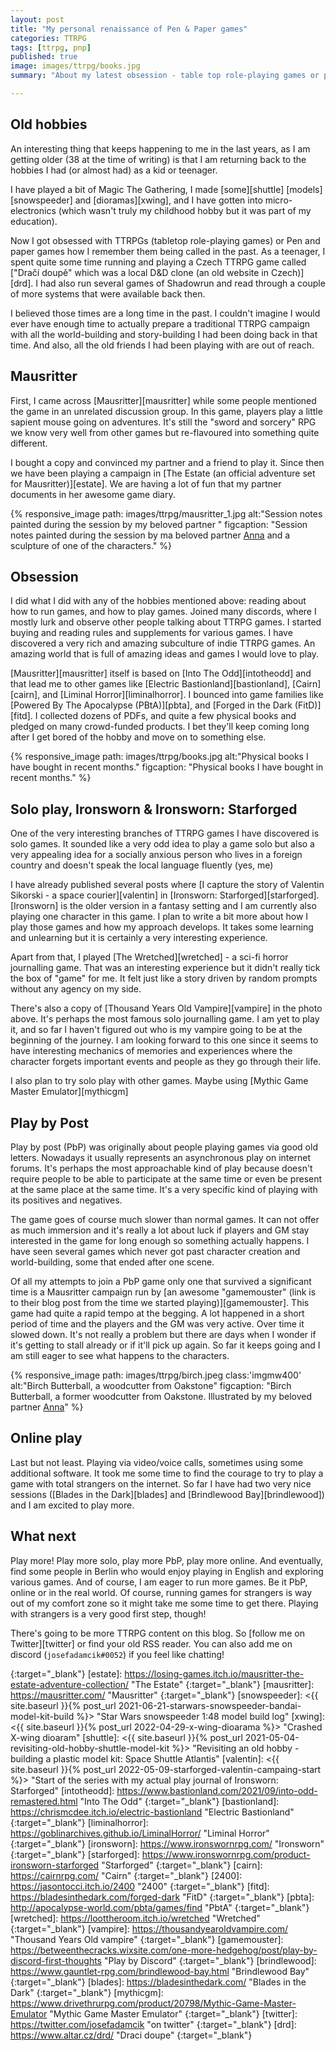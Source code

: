 ```yaml
---
layout: post
title: "My personal renaissance of Pen & Paper games"
categories: TTRPG
tags: [ttrpg, pnp]
published: true
image: images/ttrpg/books.jpg
summary: "About my latest obsession - table top role-playing games or pen and paper games."

---
```

## Old hobbies

An interesting thing that keeps happening to me in the last years, as I am getting older (38 at the time of writing) is that I am returning back to the hobbies I had (or almost had) as a kid or teenager.

I have played a bit of Magic The Gathering, I made [some][shuttle] [models][snowspeeder] and [dioramas][xwing], and I have gotten into micro-electronics (which wasn't truly my childhood hobby but it was part of my education). 

Now I got obsessed with TTRPGs (tabletop role-playing games) or Pen and paper games how I remember them being called in the past. As a teenager, I spent quite some time running and playing a Czech TTRPG game called ["Dračí doupě" which was a local D&D clone (an old website in Czech)][drd]. I had also run several games of Shadowrun and read through a couple of more systems that were available back then. 

I believed those times are a long time in the past. I couldn't imagine I would ever have enough time to actually prepare a traditional TTRPG campaign with all the world-building and story-building I had been doing back in that time. And also, all the old friends I had been playing with are out of reach. 

## Mausritter

First, I came across [Mausritter][mausritter] while some people mentioned the game in an unrelated discussion group. In this game, players play a little sapient mouse going on adventures. It's still the "sword and sorcery" RPG we know very well from other games but re-flavoured into something quite different. 

I bought a copy and convinced my partner and a friend to play it. Since then we have been playing a campaign in [The Estate (an official adventure set for Mausritter)][estate]. We are having a lot of fun that my partner documents in her awesome game diary.

{% responsive_image path: images/ttrpg/mausritter_1.jpg alt:"Session notes painted during the session by my beloved partner " figcaption: "Session notes painted during the session by ma beloved partner <a href='https://www.instagram.com/sophiehardy5' target='_blank'>Anna</a> and a sculpture of one of the characters."  %}

## Obsession

I did what I did with any of the hobbies mentioned above: reading about how to run games, and how to play games. Joined many discords, where I mostly lurk and observe other people talking about TTRPG games. I started buying and reading rules and supplements for various games. I have discovered a very rich and amazing subculture of indie TTRPG games. An amazing world that is full of amazing ideas and games I would love to play.

[Mausritter][mausritter] itself is based on [Into The Odd][intotheodd] and that lead me to other games like [Electric Bastionland][bastionland], [Cairn][cairn], and [Liminal Horror][liminalhorror]. I bounced into game families like [Powered By The Apocalypse (PBtA)][pbta], and [Forged in the Dark (FitD)][fitd]. I collected dozens of PDFs, and quite a few physical books and pledged on many crowd-funded products. I bet they'll keep coming long after I get bored of the hobby and move on to something else.

{% responsive_image path: images/ttrpg/books.jpg alt:"Physical books I have bought in recent months." figcaption: "Physical books I have bought in recent months."  %}

## Solo play, Ironsworn & Ironsworn: Starforged

One of the very interesting branches of TTRPG games I have discovered is solo games. It sounded like a very odd idea to play a game solo but also a very appealing idea for a socially anxious person who lives in a foreign country and doesn't speak the local language fluently (yes, me)

I have already published several posts where [I capture the story of Valentin Sikorski - a space courier][valentin] in [Ironsworn: Starforged][starforged]. [Ironsworn] is the older version in a fantasy setting and I am currently also playing one character in this game. I plan to write a bit more about how I play those games and how my approach develops. It takes some learning and unlearning but it is certainly a very interesting experience. 

Apart from that, I played [The Wretched][wretched] - a sci-fi horror journalling game. That was an interesting experience but it didn't really tick the box of "game" for me. It felt just like a story driven by random prompts without any agency on my side. 

There's also a copy of [Thousand Years Old Vampire][vampire] in the photo above. It's perhaps the most famous solo journalling game. I am yet to play it, and so far I haven't figured out who is my vampire going to be at the beginning of the journey. I am looking forward to this one since it seems to have interesting mechanics of memories and experiences where the character forgets important events and people as they go through their life. 

I also plan to try solo play with other games. Maybe using [Mythic Game Master Emulator][mythicgm]

## Play by Post

Play by post (PbP) was originally about people playing games via good old letters. Nowadays it usually represents an asynchronous play on internet forums. It's perhaps the most approachable kind of play because doesn't require people to be able to participate at the same time or even be present at the same place at the same time. It's a very specific kind of playing with its positives and negatives. 

The game goes of course much slower than normal games. It can not offer as much immersion and it's really a lot about luck if players and GM stay interested in the game for long enough so something actually happens. I have seen several games which never got past character creation and world-building, some that ended after one scene. 

Of all my attempts to join a PbP game only one that survived a significant time is a Mausritter campaign run by [an awesome "gamemouster" (link is to their blog post from the time we started playing)][gamemouster]. This game had quite a rapid tempo at the begging. A lot happened in a short period of time and the players and the GM was very active. Over time it slowed down. It's not really a problem but there are days when I wonder if it's getting to stall already or if it'll pick up again. So far it keeps going and I am still eager to see what happens to the characters.

{% responsive_image path: images/ttrpg/birch.jpeg class:'imgmw400' alt:"Birch Butterball, a woodcutter from Oakstone" figcaption: "Birch Butterball, a former woodcutter from Oakstone. Illustrated by my beloved partner <a href='https://www.instagram.com/sophiehardy5' target='_blank'>Anna</a>"  %}

## Online play

Last but not least. Playing via video/voice calls, sometimes using some additional software. It took me some time to find the courage to try to play a game with total strangers on the internet. So far I have had two very nice sessions ([Blades in the Dark][blades] and [Brindlewood Bay][brindlewood]) and I am excited to play more. 

## What next

Play more! Play more solo, play more PbP, play more online. And eventually, find some people in Berlin who would enjoy playing in English and exploring various games. And of course, I am eager to run more games. Be it PbP, online or in the real world. Of course, running games for strangers is way out of my comfort zone so it might take me some time to get there. Playing with strangers is a very good first step, though!

There's going to be more TTRPG content on this blog. So [follow me on Twitter][twitter] or find your old RSS reader. You can also add me on discord (`josefadamcik#0052`) if you feel like chatting!


[sofatko]: <https://www.instagram.com/sophiehardy5/> "Anna Marklová (Instagram)"
{:target="_blank"}
[estate]: <https://losing-games.itch.io/mausritter-the-estate-adventure-collection/> "The Estate"
{:target="_blank"}
[mausritter]: <https://mausritter.com/> "Mausritter"
{:target="_blank"}
[snowspeeder]: <{{ site.baseurl }}{% post_url 2021-06-21-starwars-snowspeeder-bandai-model-kit-build %}> "Star Wars snowspeeder 1:48 model build log"
[xwing]: <{{ site.baseurl }}{% post_url 2022-04-29-x-wing-dioarama %}> "Crashed X-wing dioaram"
[shuttle]: <{{ site.baseurl }}{% post_url 2021-05-04-revisiting-old-hobby-shuttle-model-kit %}> "Revisiting an old hobby - building a plastic model kit: Space Shuttle Atlantis"
[valentin]: <{{ site.baseurl }}{% post_url 2022-05-09-starforged-valentin-campaing-start %}> "Start of the series with my actual play journal of Ironsworn: Starforged"
[intotheodd]: <https://www.bastionland.com/2021/09/into-odd-remastered.html> "Into The Odd"
{:target="_blank"}
[bastionland]: <https://chrismcdee.itch.io/electric-bastionland> "Electric Bastionland"
{:target="_blank"}
[liminalhorror]: <https://goblinarchives.github.io/LiminalHorror/> "Liminal Horror"
{:target="_blank"}
[ironsworn]: <https://www.ironswornrpg.com/> "Ironsworn"
{:target="_blank"}
[starforged]: <https://www.ironswornrpg.com/product-ironsworn-starforged> "Starforged"
{:target="_blank"}
[cairn]: <https://cairnrpg.com/> "Cairn"
{:target="_blank"}
[2400]: <https://jasontocci.itch.io/2400> "2400"
{:target="_blank"}
[fitd]: <https://bladesinthedark.com/forged-dark> "FitD"
{:target="_blank"}
[pbta]: <http://apocalypse-world.com/pbta/games/find> "PbtA"
{:target="_blank"}
[wretched]: <https://loottheroom.itch.io/wretched> "Wretched"
{:target="_blank"}
[vampire]: <https://thousandyearoldvampire.com/> "Thousand Years Old vampire"
{:target="_blank"}
[gamemouster]: <https://betweenthecracks.wixsite.com/one-more-hedgehog/post/play-by-discord-first-thoughts> "Play by Discord"
{:target="_blank"}
[brindlewood]:  <https://www.gauntlet-rpg.com/brindlewood-bay.html> "Brindlewood Bay"
{:target="_blank"}
[blades]: <https://bladesinthedark.com/> "Blades in the Dark"
{:target="_blank"}
[mythicgm]: <https://www.drivethrurpg.com/product/20798/Mythic-Game-Master-Emulator> "Mythic Game Master Emulator"
{:target="_blank"}
[twitter]: <https://twitter.com/josefadamcik> "on twitter"
{:target="_blank"}
[drd]: <https://www.altar.cz/drd/> "Draci doupe"
{:target="_blank"}
